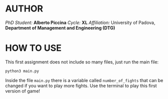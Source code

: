 # AUTHOR
*PhD Student:* **Alberto Piccina**
*Cycle:* **XL**
*Affiliation:* University of Padova, **Department of Management and Engineering (DTG)**

# HOW TO USE
This first assignment does not include so many files, just run the main file:

```python3 main.py```

Inside the file ```main.py``` there is a variable called ```number_of_fights``` that can be changed if you want to play more fights.
Use the terminal to play this first version of game!